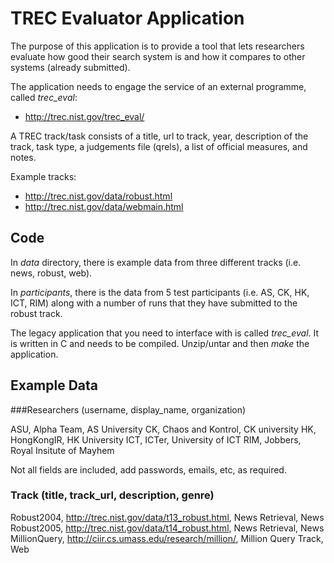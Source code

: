 # TREC Evaluator Application

The purpose of this application is to provide a tool that lets researchers evaluate how good their search system is and how it compares to other systems (already submitted).

The application needs to engage the service of an external programme, called *trec_eval*: 
  - http://trec.nist.gov/trec_eval/

A TREC track/task consists of a title, url to track, year, description of the track, task type, a judgements file (qrels), a list of official measures, and notes.

Example tracks:
  - http://trec.nist.gov/data/robust.html
  - http://trec.nist.gov/data/webmain.html

## Code

In *data* directory, there is example data from three different tracks (i.e. news, robust, web).

In *participants*, there is the data from 5 test participants (i.e. AS, CK, HK, ICT, RIM) along with a number of runs that they have submitted to the robust track. 

The legacy application that you need to interface with is called *trec_eval*. It is written in C and needs to be compiled. Unzip/untar and then *make* the application.


## Example Data

###Researchers (username, display_name, organization)

ASU, Alpha Team, AS University
CK, Chaos and Kontrol, CK university
HK, HongKongIR,  HK University
ICT, ICTer, University of ICT
RIM, Jobbers, Royal Insitute of Mayhem

Not all fields are included, add passwords, emails, etc, as required.

### Track (title, track_url, description, genre)
Robust2004, http://trec.nist.gov/data/t13_robust.html, News Retrieval, News
Robust2005, http://trec.nist.gov/data/t14_robust.html, News Retrieval, News
MillionQuery, http://ciir.cs.umass.edu/research/million/, Million Query Track, Web










